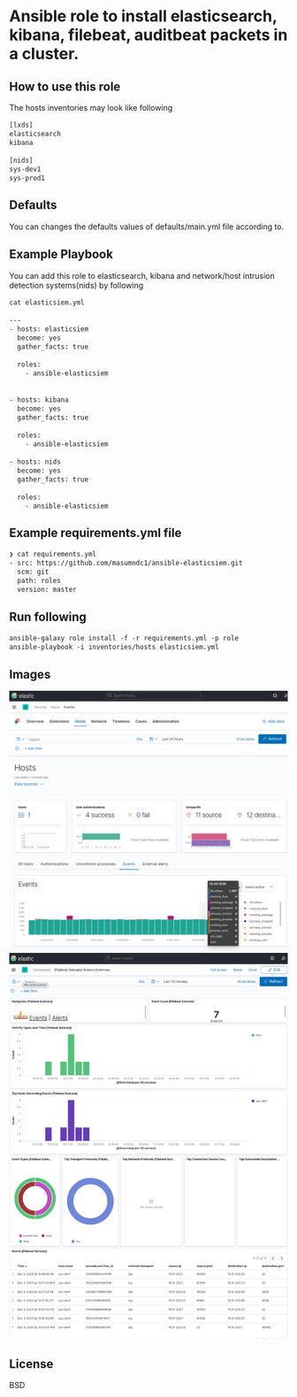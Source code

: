 # Ansible role to install elasticsearch, kibana, filebeat, auditbeat packets in a cluster.

## How to use this role
The hosts inventories may look like following
```
[lxds]
elasticsearch
kibana

[nids]
sys-dev1
sys-prod1
```
## Defaults
You can changes the defaults values of defaults/main.yml file according to.

## Example Playbook
You can add this role to elasticsearch, kibana and network/host intrusion detection systems(nids) by following

```
cat elasticsiem.yml

---
- hosts: elasticsiem
  become: yes
  gather_facts: true

  roles:
    - ansible-elasticsiem


- hosts: kibana
  become: yes
  gather_facts: true

  roles:
    - ansible-elasticsiem

- hosts: nids
  become: yes
  gather_facts: true

  roles:
    - ansible-elasticsiem
```

## Example requirements.yml file
```
❯ cat requirements.yml
- src: https://github.com/masumndc1/ansible-elasticsiem.git
  scm: git
  path: roles
  version: master
```

## Run following
```
ansible-galaxy role install -f -r requirements.yml -p role
ansible-playbook -i inventories/hosts elasticsiem.yml
```
## Images
![host_events](/images/host_events.png)
![suricata_events](/images/suricata.png)

## License
BSD
